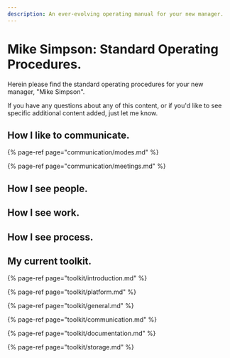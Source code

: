 ```yaml
---
description: An ever-evolving operating manual for your new manager.
---
```


# Mike Simpson: Standard Operating Procedures.

Herein please find the standard operating procedures for your new manager, "Mike Simpson".

If you have any questions about any of this content, or if you'd like to see specific additional content added, just let me know.

## How I like to communicate.

{% page-ref page="communication/modes.md" %}

{% page-ref page="communication/meetings.md" %}

## How I see people.

## How I see work.

## How I see process.

## My current toolkit.

{% page-ref page="toolkit/introduction.md" %}

{% page-ref page="toolkit/platform.md" %}

{% page-ref page="toolkit/general.md" %}

{% page-ref page="toolkit/communication.md" %}

{% page-ref page="toolkit/documentation.md" %}

{% page-ref page="toolkit/storage.md" %}

